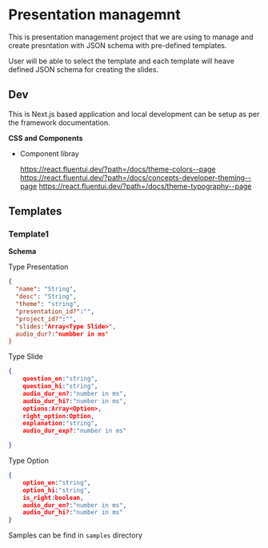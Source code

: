 # Presentation managemnt

This is presentation management project that we are using to manage and create presntation with JSON schema with pre-defined templates.

User will be able to select the template and each template will heave defined JSON schema for creating the slides.

## Dev

This is Next.js based application and local development can be setup as per the framework documentation.

**CSS and Components**

- Component libray

  https://react.fluentui.dev/?path=/docs/theme-colors--page
  https://react.fluentui.dev/?path=/docs/concepts-developer-theming--page
  https://react.fluentui.dev/?path=/docs/theme-typography--page

## Templates

### Template1

**Schema**

Type Presentation

```json
{
  "name": "String",
  "desc": "String",
  "theme": "string",
  "presentation_id?":"",
  "project_id?":"",
  "slides:"Array<Type Slide>",
  audio_dur?:"numbber in ms"
}
```

Type Slide

```json
{
    question_en:"string",
    question_hi:"string",
    audio_dur_en?:"number in ms",
    audio_dur_hi?:"number in ms",
    options:Array<Option>,
    right_option:Option,
    explanation:"string",
    audio_dur_exp?:"number in ms"

}
```

Type Option

```json
{
    option_en:"string",
    option_hi:"string",
    is_right:boolean,
    audio_dur_en?:"number in ms",
    audio_dur_hi?:"number in ms"
}

```

Samples can be find in `samples` directory
